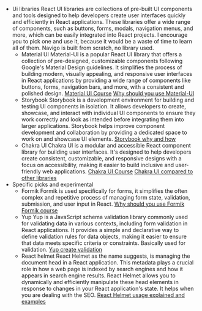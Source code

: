 * Ui libraries
	React UI libraries are collections of pre-built UI components and tools designed to help developers create user interfaces quickly and efficiently in React applications. These libraries offer a wide range of components, such as buttons, forms, modals, navigation menus, and more, which can be easily integrated into React projects. I encourage you to pick one and use it, because it would be a waste of time to learn all of them. Navigo is built from scratch, no library used.
	* Material UI
		Material-UI is a popular React UI library that offers a collection of pre-designed, customizable components following Google's Material Design guidelines. It simplifies the process of building modern, visually appealing, and responsive user interfaces in React applications by providing a wide range of components like buttons, forms, navigation bars, and more, with a consistent and polished design.
		[Material UI Course](https://www.youtube.com/watch?v=BHEPVdfBAqE&list=PLC3y8-rFHvwh-K9mDlrrcDywl7CeVL2rO)
		[Why should you use Material-UI](https://blog.openreplay.com/why-should-you-use-material-ui/)
	* Storybook
		Storybook is a development environment for building and testing UI components in isolation. It allows developers to create, showcase, and interact with individual UI components to ensure they work correctly and look as intended before integrating them into larger applications. Storybook helps improve component development and collaboration by providing a dedicated space to work on and showcase UI elements.
		[Storybook why and how](https://www.youtube.com/watch?v=BySFuXgG-ow&list=PLC3y8-rFHvwhC-j3x3t9la8-GQJGViDQk)
	* Chakra UI
		Chakra UI is a modular and accessible React component library for building user interfaces. It's designed to help developers create consistent, customizable, and responsive designs with a focus on accessibility, making it easier to build inclusive and user-friendly web applications.
		[Chakra UI Course](https://www.youtube.com/watch?v=iXsM6NkEmFc&list=PL4cUxeGkcC9hcnIeryurNMMcGBHp7AYlP)
		[Chakra UI compared to other libraries](https://chakra-ui.com/getting-started/comparison)
* Specific picks and experimental
	* Formik
		Formik is used specifically for forms, it simplifies the often complex and repetitive process of managing form state, validation, submission, and user input in React.
		[Why should you use Formik](https://blog.openreplay.com/doing-forms--react-hook-form-vs-formik/)
		[Formik course](https://www.youtube.com/watch?v=a94FOvaBomQ&list=PLC3y8-rFHvwiPmFbtzEWjESkqBVDbdgGu)
	* Yup
		Yup is a JavaScript schema validation library commonly used for validating data in various contexts, including form validation in React applications. It provides a simple and declarative way to define validation rules for data objects, making it easier to ensure that data meets specific criteria or constraints. Basically used for validation.
		[Yup create validation](https://medium.com/@olivier.trinh/how-to-create-form-validation-with-yup-library-in-reactjs-4846f045957a)
	* React helmet
		React Helmet as the name suggests, is managing the document head in a React application. This metadata plays a crucial role in how a web page is indexed by search engines and how it appears in search engine results. React Helmet allows you to dynamically and efficiently manipulate these head elements in response to changes in your React application's state. It helps when you are dealing with the SEO.
		[React Helmet usage explained and examples](https://www.scaler.com/topics/react/react-helmet/)